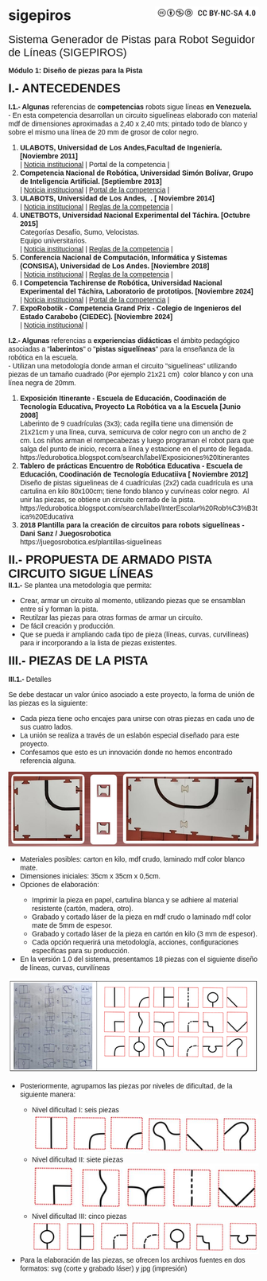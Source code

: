 # sigepiros <img src="https://github.com/eduroboticave/sigepiros/blob/main/images/CC.png" style="float: right;" height="25" width="209">
<p><span style="background-color: rgb(255, 255, 255); font-size: 22px; font-family: Arial,sans-serif;">Sistema
Generador de Pistas para Robot Seguidor de L&iacute;neas (SIGEPIROS)</span></p>
<span style="font-size: 14px; font-family: Arial,sans-serif;"><strong>M&oacute;dulo
1: Dise&ntilde;o de piezas para la Pista</strong><strong>&nbsp;</strong></span>
<p></p>
<p style="font-weight: bold;"><span
 style="font-size: 24px; font-family: Arial,sans-serif;"><b>I.-
ANTECEDENDES</b></span></p>
<span style="font-size: 14px; font-family: Arial,sans-serif;"><span
 style="font-weight: bold;">I.1.- Algunas</span>
referencias de <b>competencias</b>&nbsp;robots sigue
l&iacute;neas <b>en
Venezuela.</b> &nbsp;<br>
- En esta competencia desarrollan un circuito siguel&iacute;neas
elaborado con material mdf de dimensiones aproximadas a 2,40 x 2,40
mts; pintado todo de blanco y sobre el mismo una l&iacute;nea de 20
mm de grosor de color negro.</span>
<ol>
  <ol>
  </ol>
  <li><span
 style="font-size: 14px; font-family: Arial,sans-serif;"><span
 style="font-weight: bold;">ULABOTS, Universidad de Los
Andes,Facultad de Ingenier&iacute;a. [Noviembre 2011]</span><br>
    </span><span
 style="font-size: 14px; font-family: Arial,sans-serif;">| <a
 href="https://www.prensa.ula.ve/2011/10/26/estudiantes-y-aficionados-de-la-robotica-competiran-en-ulabots-2011"
 target="_blank">
Noticia institucional<span style="font-style: italic;"></span></a>
| </span><span
 style="font-size: 14px; font-family: Arial,sans-serif;">Portal
de la competencia |</span></li>
  <li><span
 style="font-size: 14px; font-family: Arial,sans-serif;"><span
 style="font-weight: bold;">Competencia Nacional de
Rob&oacute;tica, Universidad Sim&oacute;n Bol&iacute;var,
Grupo de Inteligencia Artificial. [Septiembre 2013]</span><br>
    </span><span
 style="font-size: 14px; font-family: Arial,sans-serif;">|
    <a
 href="https://www.pts.org.ve/index.php/2015-09-28-00-45-05/item/148-competencia-nacional-de-robotica-usb"
 target="_blank">Noticia institucional</a><span
 style="font-style: italic;"> | </span></span><span
 style="font-size: 14px; font-family: Arial,sans-serif;"><a
 href="https://web.archive.org/web/20140409030711/http://ccsbots2013.gia.usb.ve/cat_vel/"
 target="_blank">Portal de la competencia</a> |</span></li>
  <li><span
 style="font-size: 14px; font-family: Arial,sans-serif;"><span
 style="font-weight: bold;">ULABOTS, Universidad de Los
Andes,&nbsp; . [ Noviembre 2014]</span><br>
    </span><span
 style="font-size: 14px; font-family: Arial,sans-serif;">|
    <a
 href="https://comunicacioncontinua.com/ulabots-2014-supera-cifra-de-participantes-en-la-competencia-nacional-de-robotica/"
 target="_blank">Noticia institucional</a><span
 style="font-style: italic;"> | </span></span><span
 style="font-size: 14px; font-family: Arial,sans-serif;"><span
 style="font-style: italic;"></span></span><span
 style="font-size: 14px; font-family: Arial,sans-serif;"><a
 href="https://www.ing.ula.ve/ulabots/competencias/categoria-velocistas-con-pista-fantasma-reglamento/"
 target="_blank">Reglas de la competencia</a> |</span><span
 style="font-size: 14px; font-family: Arial,sans-serif;"></span></li>
  <li><span
 style="font-size: 14px; font-family: Arial,sans-serif;"><span
 style="font-weight: bold;">UNETBOTS, Universidad Nacional
Experimental del T&aacute;chira. [Octubre 2015]</span><br>
Categor&iacute;as Desaf&iacute;o, Sumo, Velocistas.<br>
Equipo universitarios.<br>
    </span><span
 style="font-size: 14px; font-family: Arial,sans-serif;">|
    <a
 href="http://www.unet.edu.ve/noticia-unet/3342-se-dio-inicio-formal-a-unetbots-2015.html"
 target="_blank">Noticia institucional</a><span
 style="font-style: italic;"> | </span></span><span
 style="font-size: 14px; font-family: Arial,sans-serif;"><span
 style="font-style: italic;"></span></span><span
 style="font-size: 14px; font-family: Arial,sans-serif;"><a
 href="http://www.unet.edu.ve/noticia-unet/3313-v-competencia-nacional-de-robotica-tiene-como-sede-a-la-unet.html"
 target="_blank">Reglas de la competencia</a> |</span><span
 style="font-size: 14px; font-family: Arial,sans-serif;"></span></li>
  <li><span
 style="font-size: 14px; font-family: Arial,sans-serif;"><span
 style="font-weight: bold;">Conferencia Nacional de
Computaci&oacute;n, Inform&aacute;tica y Sistemas (CONSISA),
Universidad de Los Andes. [Noviembre 2018]</span><br>
    </span><span
 style="font-size: 14px; font-family: Arial,sans-serif;">|
    <a href="https://concisa.net.ve/2018/" target="_blank">Noticia
institucional</a><span style="font-style: italic;">
| </span></span><span
 style="font-size: 14px; font-family: Arial,sans-serif;"><span
 style="font-style: italic;"></span></span><span
 style="font-size: 14px; font-family: Arial,sans-serif;"><a
 href="https://www.concisa.net.ve/2018/wp-content/uploads/sites/7/2018/06/velocista.pdf"
 target="_blank">Reglas de la competencia</a> |</span><span
 style="font-size: 14px; font-family: Arial,sans-serif;"></span></li>
  <li><span
 style="font-size: 14px; font-family: Arial,sans-serif;"><span
 style="font-weight: bold;">I Competencia Tachirense de
Rob&oacute;tica, Universidad
Nacional Experimental del T&aacute;chira, Laboratorio de
prototipos. [Noviembre 2024]</span><br>
    </span><span
 style="font-size: 14px; font-family: Arial,sans-serif;">|
    <a
 href="http://www.unet.edu.ve/eventos-y-noticias-externas/5545-en-noviembre-se-realizara-la-i-competencia-tachirense-de-robotica-en-la-unet.html"
 target="_blank">Noticia institucional</a><span
 style="font-style: italic;"> | </span></span><span
 style="font-size: 14px; font-family: Arial,sans-serif;"><a
 href="https://protolab.my.canva.site/tachibots" target="_blank">Portal
de la competencia</a> |</span></li>
  <li><span
 style="font-size: 14px; font-family: Arial,sans-serif;"><span
 style="font-weight: bold;">ExpoRobotik - Competencia Grand
Prix - Colegio de Ingenieros del Estado Carabobo (CIEDEC). [Noviembre
2024]</span><br>
|
    <a
 href="https://www.instagram.com/ceidec_civ/p/DAGdvpEOtgs/?hl=es"
 target="_blank">Noticia institucional</a><span
 style="font-style: italic;"> |&nbsp;</span></span><span
 style="font-size: 14px; font-family: Arial,sans-serif;"></span></li>
</ol>
<span style="font-size: 14px; font-family: Arial,sans-serif;"><span
 style="font-weight: bold;">I.2.- Algunas</span>
referencias
a <span style="font-weight: bold;">experiencias
did&aacute;cticas</span> el &aacute;mbito
pedag&oacute;gico asociadas a "<span style="font-weight: bold;">laberintos</span>"
o "<span style="font-weight: bold;">pistas
siguel&iacute;neas</span>" para la ense&ntilde;anza de la
rob&oacute;tica en la escuela. <br>
- Utilizan una metodolog&iacute;a donde&nbsp;arman el circuito
"siguel&iacute;neas" utilizando piezas de un tama&ntilde;o
cuadrado (Por ejemplo 21x21 cm)&nbsp; color blanco y con una
l&iacute;nea negra de 20mm.</span>
<ol>
  <li><span
 style="font-size: 14px; font-family: Arial,sans-serif;"><span
 style="font-weight: bold;">Exposici&oacute;n Itinerante
- Escuela
de Educaci&oacute;n, Coodinaci&oacute;n de
Tecnolog&iacute;a Educativa, Proyecto La Rob&oacute;tica va a
la Escuela [Junio 2008]</span><br>
Laberinto de 9 cuadr&iacute;culas (3x3); cada regilla tiene una
dimensi&oacute;n de 21x21cm y una&nbsp;l&iacute;nea, curva,
semicurva de color negro con un ancho de 2 cm. Los ni&ntilde;os
arman el rompecabezas y luego programan el robot para que salga del
punto de inicio, recorra a l&iacute;nea y estacione en el punto de
llegada.<br>
https://edurobotica.blogspot.com/search/label/Exposiciones%20Itinerantes
    </span></li>
  <li><span
 style="font-size: 14px; font-family: Arial,sans-serif; font-weight: bold;">Tablero
de pr&aacute;cticas Encuentro de Rob&oacute;tica Educativa - </span><span
 style="font-size: 14px; font-family: Arial,sans-serif;"><span
 style="font-weight: bold;">Escuela
de Educaci&oacute;n, Coodinaci&oacute;n de
Tecnolog&iacute;a Educatiiva [ Noviembre 2012]&nbsp;</span><br>
Dise&ntilde;o de pistas siguelineas de 4 cuadr&iacute;culas
(2x2) cada cuadr&iacute;cula es&nbsp;</span><span
 style="font-size: 14px; font-family: Arial,sans-serif;">una
cartulina en kilo 80x100cm;</span><span
 style="font-size: 14px; font-family: Arial,sans-serif;">
tiene fondo blanco y curv&iacute;neas color negro.&nbsp; Al
unir las piezas, se obtiene
un circuito cerrado de la pista. <br>
https://edurobotica.blogspot.com/search/label/InterEscolar%20Rob%C3%B3tica%20Educativa
    </span><span
 style="font-size: 14px; font-family: Arial,sans-serif;"></span></li>
  <li><span
 style="font-size: 14px; font-family: Arial,sans-serif;"><span
 style="font-weight: bold;">2018 Plantilla para la
creaci&oacute;n de circuitos para robots siguel&iacute;neas -
Dani Sanz / Juegosrobotica</span><br>
https://juegosrobotica.es/plantillas-siguelineas&nbsp;</span></li>
</ol>
<ol>
  <ol>
  </ol>
</ol>
<span style="font-size: 24px; font-family: Arial,sans-serif;"><b>II.-
PROPUESTA DE ARMADO PISTA CIRCUITO SIGUE L&Iacute;NEAS<br>
</b></span><span
 style="font-size: 14px; font-family: Arial,sans-serif;"><span
 style="font-weight: bold;">II.1.- </span>Se plantea
una metodolog&iacute;a que permita: <br>
</span>
<ul>
  <li><span
 style="font-size: 14px; font-family: Arial,sans-serif;">Crear,
armar un circuito al momento, utilizando piezas que se ensamblan entre
s&iacute; y forman la pista.</span></li>
  <li><span
 style="font-size: 14px; font-family: Arial,sans-serif;">Reutilzar
las piezas para otras formas de armar un circu&iacute;to.</span></li>
  <li><span
 style="font-size: 14px; font-family: Arial,sans-serif;">De
f&aacute;cil creaci&oacute;n y producci&oacute;n.</span></li>
  <li><span
 style="font-size: 14px; font-family: Arial,sans-serif;">Que
se pueda ir ampliando cada tipo de pieza (l&iacute;neas, curvas,
curvil&iacute;neas) para ir incorporando a la lista de piezas
existentes.<br>
    </span></li>
</ul>
<span style="font-size: 14px; font-family: Arial,sans-serif;"></span>
<p style="font-weight: bold;"><span
 style="font-size: 24px; font-family: Arial,sans-serif;"><b>III.-
PIEZAS DE LA PISTA</b></span></p>
<p style="font-weight: bold;"><span
 style="font-size: 14px; font-family: Arial,sans-serif;"><span
 style="font-weight: bold;">III.1.-</span><span
 style="font-weight: normal;"><span
 style="font-weight: bold;"> </span>Detalles&nbsp;</span></span></p>
<p style="font-weight: bold;"><span
 style="font-size: 14px; font-family: Arial,sans-serif;"><span
 style="font-weight: normal;">Se debe destacar un valor
&uacute;nico asociado a este proyecto, la forma de uni&oacute;n
de las piezas es la siguiente:&nbsp;</span></span></p>
<ul>
  <li><span
 style="font-size: 14px; font-family: Arial,sans-serif;"><span
 style="font-weight: normal;">Cada pieza tiene ocho encajes
para unirse con otras piezas en cada uno de sus cuatro lados.</span></span></li>
  <li><span
 style="font-size: 14px; font-family: Arial,sans-serif;"><span
 style="font-weight: normal;">La uni&oacute;n se realiza
a trav&eacute;s de&nbsp;un eslab&oacute;n especial
dise&ntilde;ado para este proyecto.</span></span></li>
  <li><span
 style="font-size: 14px; font-family: Arial,sans-serif;"><span
 style="font-weight: normal;">Confesamos que esto es un
innovaci&oacute;n donde no hemos encontrado referencia alguna.<br>
    </span></span></li>
</ul>
<img alt="-.-"
 src="https://github.com/eduroboticave/sigepiros/blob/main/images/Piezas_unidas.jpg">
<ul>
  <li><span
 style="font-size: 14px; font-family: Arial,sans-serif;">Materiales
posibles: carton en kilo, mdf crudo, laminado mdf color blanco mate.</span></li>
  <li><span
 style="font-size: 14px; font-family: Arial,sans-serif;">Dimensiones
iniciales: 35cm x 35cm x 0,5cm.</span></li>
  <li><span
 style="font-size: 14px; font-family: Arial,sans-serif;">Opciones
de elaboraci&oacute;n:&nbsp;</span></li>
  <ul>
    <li><span
 style="font-size: 14px; font-family: Arial,sans-serif;">Imprimir
la pieza en papel, cartulina blanca y se adhiere al material resistente
(cart&oacute;n, madera, otro).</span></li>
    <li><span
 style="font-size: 14px; font-family: Arial,sans-serif;">Grabado
y cortado l&aacute;ser de la pieza en mdf crudo o laminado mdf
color mate de 5mm de espesor.</span></li>
    <li><span
 style="font-size: 14px; font-family: Arial,sans-serif;">Grabado
y cortado l&aacute;ser de la pieza en cart&oacute;n en kilo (3
mm de espesor).</span></li>
    <li><span
 style="font-size: 14px; font-family: Arial,sans-serif;">Cada
opci&oacute;n requerir&aacute; una metodolog&iacute;a,
acciones, configuraciones especificas para su
producci&oacute;n.&nbsp;</span></li>
  </ul>
  <li><span
 style="font-size: 14px; font-family: Arial,sans-serif;">En
la versi&oacute;n 1.0 del sistema, presentamos 18 piezas con el
siguiente dise&ntilde;o de l&iacute;neas, curvas,
curvil&iacute;neas</span></li>
</ul>
<img alt="piezas1"
 src="https://github.com/eduroboticave/sigepiros/blob/main/images/DisenoPiezas.PNG">
<ul>
  <li><span
 style="font-size: 14px; font-family: Arial,sans-serif;">Posteriormente,
agrupamos las&nbsp;piezas por niveles de dificultad, de la
siguiente manera:</span></li>
  <ul>
    <li><span
 style="font-size: 14px; font-family: Arial,sans-serif;">Nivel
dificultad I: seis piezas<br>
      <img alt="n1"
 src="https://github.com/eduroboticave/sigepiros/blob/main/images/Nivel1.png"></span></li>
    <li><span
 style="font-size: 14px; font-family: Arial,sans-serif;">Nivel
dificultad II: siete piezas<br>
      <img alt="n2"
 src="https://github.com/eduroboticave/sigepiros/blob/main/images/Nivel2.png"></span></li>
    <li><span
 style="font-size: 14px; font-family: Arial,sans-serif;">Nivel
dificultad III: cinco piezas<br>
      <img alt="n3"
 src="https://github.com/eduroboticave/sigepiros/blob/main/images/Nivel3.png"><br>
      </span></li>
  </ul>
  <li><span
 style="font-size: 14px; font-family: Arial,sans-serif;">Para
la elaboraci&oacute;n de las piezas, se ofrecen los archivos
fuentes en dos formatos: svg (corte y grabado l&aacute;ser) y jpg
(impresi&oacute;n)</span></li>
</ul>


